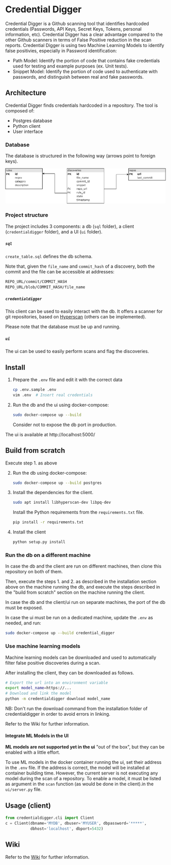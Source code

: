 # Credential Digger

Credential Digger is a Github scanning tool that identifies hardcoded credentials (Passwords, API Keys, Secret Keys, Tokens, personal information, etc).
Credential Digger has a clear advantage compared to the other Github scanners in terms of False Positive reduction in the scan reports. 
Credential Digger is using two Machine Learning Models to identify false positivies, especially in Password identification:
- Path Model: Identify the portion of code that contains fake credentials used for testing and example purposes (ex. Unit tests).
- Snippet Model: Identify the portion of code used to authenticate with passwords, and distinguish between real and fake passwords.

## Architecture

Credential Digger finds credentials hardcoded in a repository.
The tool is composed of:
- Postgres database
- Python client
- User interface

### Database

The database is structured in the following way (arrows point to foreign keys).

![DB Structure](github_assets/database.png)


### Project structure

The project includes 3 components: a db (`sql` folder), a client
(`credentialdigger` folder), and a UI (`ui` folder).

##### `sql`
`create_table.sql` defines the db schema.

Note that, given the `file_name` and `commit_hash` of a discovery, both the
commit and the file can be accessible at addresses:
```bash
REPO_URL/commit/COMMIT_HASH
REPO_URL/blob/COMMIT_HASH/file_name
```

##### `credentialdigger`
This client can be used to easily interact with the db.
It offers a scanner for git repositories, based on
[Hyperscan](https://www.hyperscan.io/) (others can be implemented).

Please note that the database must be up and running.

##### `ui`
The ui can be used to easily perform scans and flag the discoveries.


## Install

1. Prepare the `.env` file and edit it with the correct data
   ```bash
   cp .env.sample .env
   vim .env  # Insert real credentials
   ```

2. Run the db and the ui using docker-compose:
   ```bash
   sudo docker-compose up --build
   ```
   Consider not to expose the db port in production.

The ui is available at http://localhost:5000/

## Build from scratch

Execute step 1. as above

2. Run the db using docker-compose:
   ```bash
   sudo docker-compose up --build postgres
   ```

3. Install the dependencies for the client.
   ```bash
   sudo apt install libhyperscan-dev libpq-dev
   ```
   Install the Python requirements from the `requirements.txt` file.
   ```bash
   pip install -r requirements.txt
   ```

4. Install the client
   ```bash
   python setup.py install
   ```


### Run the db on a different machine

In case the db and the client are run on different machines, then clone this
repository on both of them.

Then, execute the steps 1. and 2. as described in the installation section
above on the machine running the db, and execute the steps described in the
"build from scratch" section on the machine running the client.

In case the db and the client/ui run on separate machines, the port of the db
must be exposed.

In case the ui must be run on a dedicated machine, update the `.env` as needed,
and run:
```bash
sudo docker-compose up --build credential_digger
```


### Use machine learning models

Machine learning models can be downloaded and used to automatically filter
false positive discoveries during a scan.

After installing the client, they can be downloaded as follows.

```bash
# Export the url into an environment variable
export model_name=https://...
# Download and link the model
python -m credentialdigger download model_name
```

NB: Don't run the download command from the installation folder of
credentialdigger in order to avoid errors in linking.

Refer to the Wiki for further information.

#### Integrate ML Models in the UI

**ML models are not supported yet in the ui** "out of the box", but they can be
enabled with a little effort.

To use ML models in the docker container running the ui, set their address in
the `.env` file. If the address is correct, the model will be installed at
container building time.
However, the current server is not executing any model during the scan of a
repository. To enable a model, it must be listed as argument in the `scan`
function (as would be done in the client).in the `ui/server.py` file.

## Usage (client)

```python
from credentialdigger.cli import Client
c = Client(dbname='MYDB', dbuser='MYUSER', dbpassword='*****',
           dbhost='localhost', dbport=5432)
```


## Wiki
Refer to the [Wiki](https://github.com/SAP/credential-digger/wiki) for further information.
